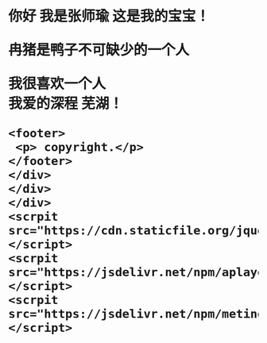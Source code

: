 <!DOCTYPE html>
<html>

<head>
 	<meta charset="UTF-8">
	<title>网页标题</title>
	<link rel="stylesheet" href="https://cdm.staticfile.org/twitter-bootstrap/4.4.1/css/bootstrap.min.css">
	<link rel="stylesheet" href="https://cdm.staticfile.org/font-awesome/5.12.1/css/all.min.css">
	<link rel="stylesheet" href="https://1440655179.github.io/course/style.css?v=2">
	<link rel="stylesheet" href="https://cdn.jsdelivr.net/npm/aplayer@1.10.1/dist/APlayer.min.css">
</head>

<body>
       	<div id="main"class="contatiner">
	<div class="row my-card justify-content-cente">
	<div class="col-lg-4 photo-bg" style="bacground-image: url(http://q1.qlogo.cn/g?b=qq&nk=1440655179&s=640);"></div>
	<div class="col-lg-8 card">
	<h1>你好 我是张师瑜 这是我的宝宝！</hi>
	<p>冉猪是鸭子不可缺少的一个人
	</p>
   <p>
	     我很喜欢一个人 <br> 我爱的深程 芜湖！
	<p>

	<footer>
	 <p> copyright.</p>
	</footer>	
 	</div>
	</div>
	</div>
	<scrpit src="https://cdn.staticfile.org/jquery/3.2.1/jquery.min.js"></script>
	<scrpit src="https://jsdelivr.net/npm/aplayer@1.10.1/dist/APlayer.min.js"></script>
	<scrpit src="https://jsdelivr.net/npm/meting@1.2.0/dist/Meting.min.js"></script>
</body>

</html>
